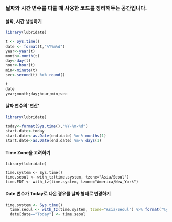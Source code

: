 ### 날짜와 시간 변수를 다룰 때 사용한 코드를 정리해두는 공간입니다.

#### 날짜, 시간 생성하기
```r
library(lubridate)

t <- Sys.time()
date <- format(t,"%Y%m%d")
year<-year(t)
month<-month(t)
day<-day(t)
hour<-hour(t)
min<-minute(t)
sec<-second(t) %>% round()

t
date
year;month;day;hour;min;sec
```

#### 날짜 변수의 '연산'
```r
library(lubridate)

today<-format(Sys.time(),"%Y-%m-%d")
start.date<-today
start.date<-as.Date(end.date) %m-% months(1)
start.date<-as.Date(end.date) %m-% days(1)
```

#### Time Zone을 고려하기
```
library(lubridate)

time.system <- Sys.time()
time.seoul <- with_tz(time.system, tzone="Asia/Seoul")
time.EDT <- with_tz(time.system, tzone="America/New_York")
```

#### Date 변수가 Today로 나온 경우를 날짜 형태로 변경하기
```r
time.system <- Sys.time()
  time.seoul <- with_tz(time.system, tzone="Asia/Seoul") %>% format("%y.%m.%d")
  date[date=="Today"] <- time.seoul
```

